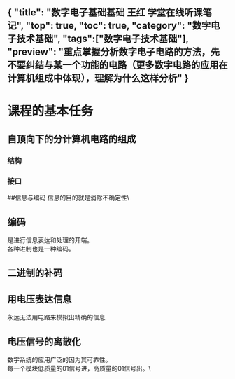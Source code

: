 {
"title": "数字电子基础基础 王红 学堂在线听课笔记",
"top": true,
"toc": true,
"category": "数字电子技术基础",
"tags":["数字电子技术基础"],
"preview": "重点掌握分析数字电子电路的方法，先不要纠结与某一个功能的电路（更多数字电路的应用在计算机组成中体现），理解为什么这样分析"
}
---
# 课程的基本任务
## 自顶向下的分计算机电路的组成
### 结构
### 接口
##信息与编码
信息的目的就是消除不确定性\
## 编码
是进行信息表达和处理的开端。\
各种进制也是一种编码。
##  二进制的补码
## 用电压表达信息
永远无法用电路来模拟出精确的信息
## 电压信号的离散化
数字系统的应用广泛的因为其可靠性。\
每一个模块低质量的01信号进，高质量的01信号出。\